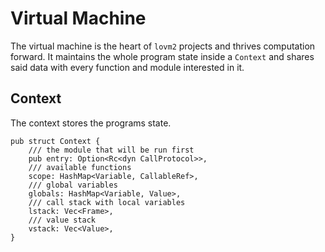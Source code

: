 # Virtual Machine

The virtual machine is the heart of `lovm2` projects and thrives computation forward. It maintains the whole program state inside a `Context` and shares said data with every function and module interested in it.

## Context

The context stores the programs state.

``` rust,no_run
pub struct Context {
    /// the module that will be run first
    pub entry: Option<Rc<dyn CallProtocol>>,
    /// available functions
    scope: HashMap<Variable, CallableRef>,
    /// global variables
    globals: HashMap<Variable, Value>,
    /// call stack with local variables
    lstack: Vec<Frame>,
    /// value stack
    vstack: Vec<Value>,
}
```
